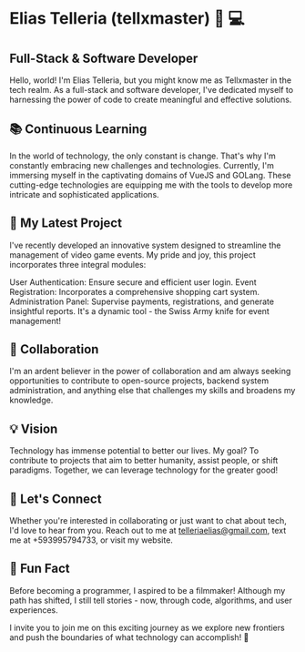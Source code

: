 # Elias Telleria (tellxmaster) 👾 💻
## **Full-Stack & Software Developer**
Hello, world! I'm Elias Telleria, but you might know me as Tellxmaster in the tech realm. As a full-stack and software developer, I've dedicated myself to harnessing the power of code to create meaningful and effective solutions.

## **📚 Continuous Learning**
In the world of technology, the only constant is change. That's why I'm constantly embracing new challenges and technologies. Currently, I'm immersing myself in the captivating domains of VueJS and GOLang. These cutting-edge technologies are equipping me with the tools to develop more intricate and sophisticated applications.

## **🔧 My Latest Project**
I've recently developed an innovative system designed to streamline the management of video game events. My pride and joy, this project incorporates three integral modules:

User Authentication: Ensure secure and efficient user login.
Event Registration: Incorporates a comprehensive shopping cart system.
Administration Panel: Supervise payments, registrations, and generate insightful reports.
It's a dynamic tool - the Swiss Army knife for event management!

##  **🤝 Collaboration**
I'm an ardent believer in the power of collaboration and am always seeking opportunities to contribute to open-source projects, backend system administration, and anything else that challenges my skills and broadens my knowledge.

## **💡 Vision**
Technology has immense potential to better our lives. My goal? To contribute to projects that aim to better humanity, assist people, or shift paradigms. Together, we can leverage technology for the greater good!

## **📩 Let's Connect**
Whether you're interested in collaborating or just want to chat about tech, I'd love to hear from you. Reach out to me at telleriaelias@gmail.com, text me at +593995794733, or visit my website.

## **🎥 Fun Fact**
Before becoming a programmer, I aspired to be a filmmaker! Although my path has shifted, I still tell stories - now, through code, algorithms, and user experiences.

I invite you to join me on this exciting journey as we explore new frontiers and push the boundaries of what technology can accomplish! 🚀

<!--
**tellxmaster/tellxmaster** is a ✨ _special_ ✨ repository because its `README.md` (this file) appears on your GitHub profile.
-->